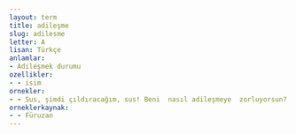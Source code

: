 ```yaml
---
layout: term
title: adileşme
slug: adilesme
letter: A
lisan: Türkçe
anlamlar:
- Adileşmek durumu
ozellikler:
- - isim
ornekler:
- - Sus, şimdi çıldıracağım, sus! Beni  nasıl adileşmeye  zorluyorsun?
orneklerkaynak:
- - Füruzan
---
```

